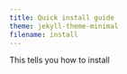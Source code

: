```yaml
---
title: Quick install guide
theme: jekyll-theme-minimal
filename: install
--- 
```


This tells you how to install
